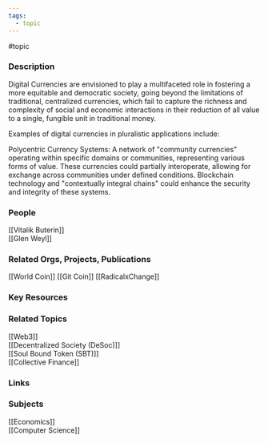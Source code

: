 ```yaml
---
tags:
  - topic
---
```

#topic

### Description

Digital Currencies are envisioned to play a multifaceted role in fostering a more equitable and democratic society, going beyond the limitations of traditional, centralized currencies, which fail to capture the richness and complexity of social and economic interactions in their reduction of all value to a single, fungible unit in traditional money.

Examples of digital currencies in pluralistic applications include: 

Polycentric Currency Systems: A network of "community currencies" operating within specific domains or communities, representing various forms of value. These currencies could partially interoperate, allowing for exchange across communities under defined conditions. Blockchain technology and "contextually integral chains" could enhance the security and integrity of these systems.

### People

[[Vitalik Buterin]]  
[[Glen Weyl]]  

### Related Orgs, Projects, Publications

[[World Coin]]
[[Git Coin]]
[[RadicalxChange]]

### Key Resources

### Related Topics

[[Web3]]  
[[Decentralized Society (DeSoc)]]  
[[Soul Bound Token (SBT)]]  
[[Collective Finance]]  

### Links

### Subjects

[[Economics]]  
[[Computer Science]]  
